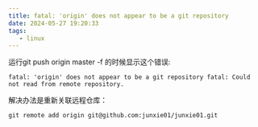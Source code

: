 ```yaml
---
title: fatal: 'origin' does not appear to be a git repository
date: 2024-05-27 19:20:33
tags:
   - linux
---
```

运行git push origin master -f 的时候显示这个错误:
```
fatal: 'origin' does not appear to be a git repository fatal: Could not read from remote repository.
```
解决办法是重新关联远程仓库：
```
git remote add origin git@github.com:junxie01/junxie01.git
```
